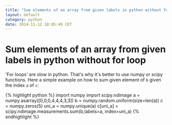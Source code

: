 ```yaml
---
title: "Sum elements of an array from given labels in python without for loop"
layout: default
category: python
date: 2014-11-12 18:05:49 CET
---
```


# Sum elements of an array from given labels in python without for loop

'For loops' are slow in python.
That's why it's better to use numpy or scipy functions.
Here a simple example on how to sum given element of `b` given the index `a` of `c`:

{% highlight python %}
import numpy
import scipy.ndimage
a = numpy.asarray([0,0,0,4,4,4,3,3])
b = numpy.random.uniform(size=len(a))
c = numpy.zeros(5)
uni_a = numpy.unique(a)
c[uni_a] = scipy.ndimage.measurements.sum(b,labels=a, index=uni_a)
{% endhighlight %}
